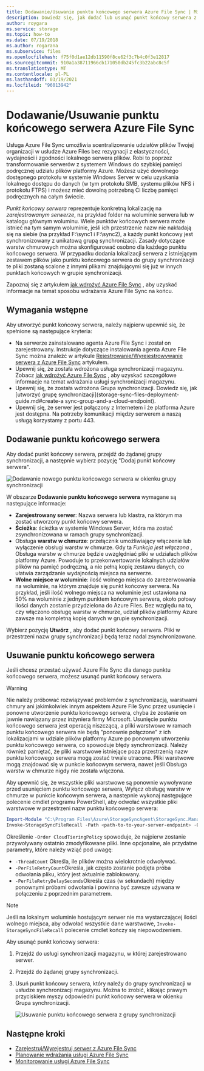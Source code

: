 ```yaml
---
title: Dodawanie/Usuwanie punktu końcowego serwera Azure File Sync | Microsoft Docs
description: Dowiedz się, jak dodać lub usunąć punkt końcowy serwera z Azure File Sync. Punkt końcowy serwera to określona lokalizacja na zarejestrowanym serwerze, taka jak folder na woluminie serwera.
author: roygara
ms.service: storage
ms.topic: how-to
ms.date: 07/19/2018
ms.author: rogarana
ms.subservice: files
ms.openlocfilehash: f75f0d1ae12db11590f8ce62f3c7b4c0f3e12817
ms.sourcegitcommit: 910a1a38711966cb171050db245fc3b22abc8c5f
ms.translationtype: MT
ms.contentlocale: pl-PL
ms.lasthandoff: 03/19/2021
ms.locfileid: "96013942"
---
```

# <a name="addremove-an-azure-file-sync-server-endpoint"></a>Dodawanie/Usuwanie punktu końcowego serwera Azure File Sync
Usługa Azure File Sync umożliwia scentralizowanie udziałów plików Twojej organizacji w usłudze Azure Files bez rezygnacji z elastyczności, wydajności i zgodności lokalnego serwera plików. Robi to poprzez transformowanie serwerów z systemem Windows do szybkiej pamięci podręcznej udziału plików platformy Azure. Możesz użyć dowolnego dostępnego protokołu w systemie Windows Server w celu uzyskania lokalnego dostępu do danych (w tym protokołu SMB, systemu plików NFS i protokołu FTPS) i możesz mieć dowolną potrzebną Ci liczbę pamięci podręcznych na całym świecie.

*Punkt końcowy serwera* reprezentuje konkretną lokalizację na *zarejestrowanym serwerze*, na przykład folder na woluminie serwera lub w katalogu głównym woluminu. Wiele punktów końcowych serwera może istnieć na tym samym woluminie, jeśli ich przestrzenie nazw nie nakładają się na siebie (na przykład F:\sync1 i F:\sync2), a każdy punkt końcowy jest synchronizowany z unikatową grupą synchronizacji. Zasady dotyczące warstw chmurowych można skonfigurować osobno dla każdego punktu końcowego serwera. W przypadku dodania lokalizacji serwera z istniejącym zestawem plików jako punktu końcowego serwera do grupy synchronizacji te pliki zostaną scalone z innymi plikami znajdującymi się już w innych punktach końcowych w grupie synchronizacji.

Zapoznaj się z artykułem [jak wdrożyć Azure File Sync](storage-sync-files-deployment-guide.md) , aby uzyskać informacje na temat sposobu wdrażania Azure File Sync na końcu.

## <a name="prerequisites"></a>Wymagania wstępne
Aby utworzyć punkt końcowy serwera, należy najpierw upewnić się, że spełnione są następujące kryteria: 
- Na serwerze zainstalowano agenta Azure File Sync i został on zarejestrowany. Instrukcje dotyczące instalowania agenta Azure File Sync można znaleźć w artykule [Rejestrowanie/Wyrejestrowywanie serwera z Azure File Sync](storage-sync-files-server-registration.md) artykułem. 
- Upewnij się, że została wdrożona usługa synchronizacji magazynu. Zobacz [jak wdrożyć Azure File Sync](storage-sync-files-deployment-guide.md) , aby uzyskać szczegółowe informacje na temat wdrażania usługi synchronizacji magazynu. 
- Upewnij się, że została wdrożona Grupa synchronizacji. Dowiedz się, jak [utworzyć grupę synchronizacji](storage-sync-files-deployment-guide.md#create-a sync-group-and-a-cloud-endpoint).
- Upewnij się, że serwer jest połączony z Internetem i że platforma Azure jest dostępna. Na potrzeby komunikacji między serwerem a naszą usługą korzystamy z portu 443.

## <a name="add-a-server-endpoint"></a>Dodawanie punktu końcowego serwera
Aby dodać punkt końcowy serwera, przejdź do żądanej grupy synchronizacji, a następnie wybierz pozycję "Dodaj punkt końcowy serwera".

![Dodawanie nowego punktu końcowego serwera w okienku grupy synchronizacji](media/storage-sync-files-server-endpoint/add-server-endpoint-1.png)

W obszarze **Dodawanie punktu końcowego serwera** wymagane są następujące informacje:

- **Zarejestrowany serwer**: Nazwa serwera lub klastra, na którym ma zostać utworzony punkt końcowy serwera.
- **Ścieżka**: ścieżka w systemie Windows Server, która ma zostać zsynchronizowana w ramach grupy synchronizacji.
- Obsługa **warstw w chmurze**: przełącznik umożliwiający włączenie lub wyłączenie obsługi warstw w chmurze. Gdy ta *Funkcja jest włączona* , Obsługa warstw w chmurze będzie uwzględniać pliki w udziałach plików platformy Azure. Powoduje to przekonwertowanie lokalnych udziałów plików na pamięć podręczną, a nie pełną kopię zestawu danych, co ułatwia zarządzanie wydajnością miejsca na serwerze.
- **Wolne miejsce w woluminie**: ilość wolnego miejsca do zarezerwowania na woluminie, na którym znajduje się punkt końcowy serwera. Na przykład, jeśli ilość wolnego miejsca na woluminie jest ustawiona na 50% na woluminie z jednym punktem końcowym serwera, około połowy ilości danych zostanie przydzielona do Azure Files. Bez względu na to, czy włączono obsługę warstw w chmurze, udział plików platformy Azure zawsze ma kompletną kopię danych w grupie synchronizacji.

Wybierz pozycję **Utwórz** , aby dodać punkt końcowy serwera. Pliki w przestrzeni nazw grupy synchronizacji będą teraz nadal zsynchronizowane. 

## <a name="remove-a-server-endpoint"></a>Usuwanie punktu końcowego serwera
Jeśli chcesz przestać używać Azure File Sync dla danego punktu końcowego serwera, możesz usunąć punkt końcowy serwera. 

> [!Warning]  
> Nie należy próbować rozwiązywać problemów z synchronizacją, warstwami chmury ani jakimkolwiek innym aspektem Azure File Sync przez usunięcie i ponowne utworzenie punktu końcowego serwera, chyba że zostanie on jawnie nawiązany przez inżyniera firmy Microsoft. Usunięcie punktu końcowego serwera jest operacją niszczącą, a pliki warstwowe w ramach punktu końcowego serwera nie będą "ponownie połączone" z ich lokalizacjami w udziale plików platformy Azure po ponownym utworzeniu punktu końcowego serwera, co spowoduje błędy synchronizacji. Należy również pamiętać, że pliki warstwowe istniejące poza przestrzenią nazw punktu końcowego serwera mogą zostać trwale utracone. Pliki warstwowe mogą znajdować się w punkcie końcowym serwera, nawet jeśli Obsługa warstw w chmurze nigdy nie została włączona.

Aby upewnić się, że wszystkie pliki warstwowe są ponownie wywoływane przed usunięciem punktu końcowego serwera, Wyłącz obsługę warstw w chmurze w punkcie końcowym serwera, a następnie wykonaj następujące polecenie cmdlet programu PowerShell, aby odwołać wszystkie pliki warstwowe w przestrzeni nazw punktu końcowego serwera:

```PowerShell
Import-Module "C:\Program Files\Azure\StorageSyncAgent\StorageSync.Management.ServerCmdlets.dll"
Invoke-StorageSyncFileRecall -Path <path-to-to-your-server-endpoint> -Order CloudTieringPolicy
```
Określenie `-Order CloudTieringPolicy` spowoduje, że najpierw zostanie przywoływany ostatnio zmodyfikowane pliki.
Inne opcjonalne, ale przydatne parametry, które należy wziąć pod uwagę:
* `-ThreadCount` Określa, ile plików można wielokrotnie odwoływać.
* `-PerFileRetryCount`Określa, jak często zostanie podjęta próba odwołania pliku, który jest aktualnie zablokowany.
* `-PerFileRetryDelaySeconds`Określa czas (w sekundach) między ponownymi próbami odwołania i powinna być zawsze używana w połączeniu z poprzednim parametrem.

> [!Note]  
> Jeśli na lokalnym woluminie hostującym serwer nie ma wystarczającej ilości wolnego miejsca, aby odwołać wszystkie dane warstwowe, `Invoke-StorageSyncFileRecall` polecenie cmdlet kończy się niepowodzeniem.  

Aby usunąć punkt końcowy serwera:

1. Przejdź do usługi synchronizacji magazynu, w której zarejestrowano serwer.
2. Przejdź do żądanej grupy synchronizacji.
3. Usuń punkt końcowy serwera, który należy do grupy synchronizacji w usłudze synchronizacji magazynu. Można to zrobić, klikając prawym przyciskiem myszy odpowiedni punkt końcowy serwera w okienku Grupa synchronizacji.

    ![Usuwanie punktu końcowego serwera z grupy synchronizacji](media/storage-sync-files-server-endpoint/remove-server-endpoint-1.png)

## <a name="next-steps"></a>Następne kroki
- [Zarejestruj/Wyrejestruj serwer z Azure File Sync](storage-sync-files-server-registration.md)
- [Planowanie wdrażania usługi Azure File Sync](storage-sync-files-planning.md)
- [Monitorowanie usługi Azure File Sync](storage-sync-files-monitoring.md)

